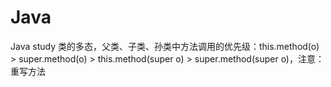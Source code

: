 # Java
Java study
类的多态，父类、子类、孙类中方法调用的优先级：this.method(o) > super.method(o) > this.method(super o) > super.method(super o)，注意：重写方法
